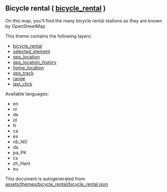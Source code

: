 [//]: # (WARNING: this file is automatically generated. Please find the sources at the bottom and edit those sources)

 Bicycle rental ( [bicycle_rental](https://mapcomplete.org/bicycle_rental) ) 
-----------------------------------------------------------------------------



On this map, you'll find the many bicycle rental stations as they are known by OpenStreetMap

This theme contains the following layers:



  - [bicycle_rental](../Layers/bicycle_rental.md)
  - [selected_element](../Layers/selected_element.md)
  - [gps_location](../Layers/gps_location.md)
  - [gps_location_history](../Layers/gps_location_history.md)
  - [home_location](../Layers/home_location.md)
  - [gps_track](../Layers/gps_track.md)
  - [range](../Layers/range.md)
  - [last_click](../Layers/last_click.md)


Available languages:



  - en
  - nl
  - de
  - id
  - fr
  - ca
  - es
  - nb_NO
  - da
  - pa_PK
  - cs
  - zh_Hant
  - eu
 

This document is autogenerated from [assets/themes/bicycle_rental/bicycle_rental.json](https://github.com/pietervdvn/MapComplete/blob/develop/assets/themes/bicycle_rental/bicycle_rental.json)
